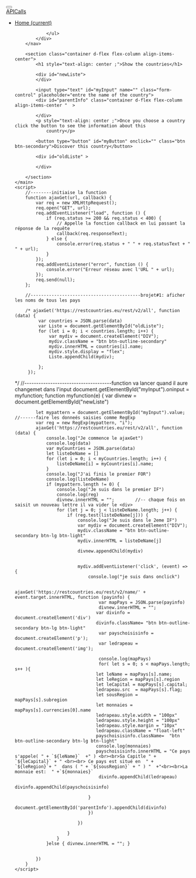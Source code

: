 
<html lang="en">

<head>
    <meta charset="UTF-8">
    <meta name="viewport" content="width=device-width, initial-scale=1.0">
    <link rel="stylesheet" href="mycss.css">
    <link rel="stylesheet" href="https://stackpath.bootstrapcdn.com/bootstrap/4.5.0/css/bootstrap.min.css"
        integrity="sha384-9aIt2nRpC12Uk9gS9baDl411NQApFmC26EwAOH8WgZl5MYYxFfc+NcPb1dKGj7Sk" crossorigin="anonymous">
    <title>API</title>
</head>

<body>
    <main id="mymain">
        <nav class="navbar navbar-expand-lg navbar-dark bg-dark">
            <button class="navbar-toggler" type="button" data-toggle="collapse" data-target="#navbarTogglerDemo01"
                aria-controls="navbarTogglerDemo01" aria-expanded="false" aria-label="Toggle navigation">
                <span class="navbar-toggler-icon"></span>
            </button>
            <div class="collapse navbar-collapse" id="navbarTogglerDemo01">
                <a class="navbar-brand" href="#">APICalls</a>
                <ul class="navbar-nav mr-auto mt-2 mt-lg-0">
                    <li class="nav-item active">
                        <a class="nav-link float-right my-2 my-lg-0" href="#">Home <span
                                class="sr-only">(current)</span></a>
                    </li>

                </ul>
            </div>
        </nav>

        <section class="container d-flex flex-column align-items-center">
            <h1 style="text-align: center ;">Show the countries</h1>

            <div id="newListe">
            </div>

            <input type="text" id="myInput" name="" class="form-control" placeholder="entre the name of the country">
            <div id="parentInfo" class="container d-flex flex-column align-items-center "  >

            </div>
            <p style="text-align: center ;">Once you choose a country click the button to see the information about this
                country</p>

            <button type="button" id="myButton" onclick="" class="btn btn-secondary">Discover this country</button>

            <div id="oldListe" >

            </div>

        </section>
    </main>
    <script>
        //--------initiaise la function
        function ajaxGet(url, callback) {
            var req = new XMLHttpRequest();
            req.open("GET", url);
            req.addEventListener("load", function () {
                if (req.status >= 200 && req.status < 400) {
                    // Appelle la fonction callback en lui passant la réponse de la requête
                    callback(req.responseText);
                } else {
                    console.error(req.status + " " + req.statusText + " " + url);
                }
            });
            req.addEventListener("error", function () {
                console.error("Erreur réseau avec l'URL " + url);
            });
            req.send(null);
        };

        //------------------------------------------brojet#1: aficher les noms de tous les pays 

        /* ajaxGet('https://restcountries.eu/rest/v2/all', function (data) {
             var countries = JSON.parse(data)
             var Liste = document.getElementById("oldListe");
             for (let i = 0; i < countries.length; i++) {
                 var mydiv = document.createElement("DIV");
                 mydiv.className = "btn btn-outline-secondary"
                 mydiv.innerHTML = countries[i].name;
                 mydiv.style.display = "flex";
                 Liste.appendChild(mydiv);
 
             };
         });
 
 */
        //-------------------------------------function va lancer quand il aure changemet dans l'input
        document.getElementById("myInput").oninput = myfunction;
        function myfunction(e) {
            var divnew = document.getElementById("newListe")

            let mypattern = document.getElementById("myInput").value; //------faire les donneés saisies comme RegExp
            var reg = new RegExp(mypattern, "i");
            ajaxGet('https://restcountries.eu/rest/v2/all', function (data) {
                console.log("Je commence le ajaxGet")
                console.log(data)
                var myCountries = JSON.parse(data)
                let listeDeName = []
                for (let i = 0; i < myCountries.length; i++) {
                    listeDeName[i] = myCountries[i].name;
                }
                console.log("J'ai finis le premier FOR")
                console.log(listeDeName)
                if (mypattern.length != 0) {
                    console.log("Je suis dans le premier IF")
                    console.log(reg)
                    divnew.innerHTML = "";        //-- chaque fois on saisit un nouveau lettre il va vider le <div>
                    for (let j = 0; j < listeDeName.length; j++) {
                        if (reg.test(listeDeName[j])) {
                            console.log("Je suis dans le 2eme IF")
                            var mydiv = document.createElement("DIV");
                            mydiv.className = "btn btn-outline-secondary btn-lg btn-light"
                            mydiv.innerHTML = listeDeName[j]

                            divnew.appendChild(mydiv)


                            mydiv.addEventListener('click', (event) => {
                                console.log("je suis dans onclick")
                                
                                ajaxGet('https://restcountries.eu/rest/v2/name/' + event.target.innerHTML, function (payinfo) {
                                    var mapPays = JSON.parse(payinfo)
                                    divnew.innerHTML = "";
                                   var divinfo = document.createElement('div')
                                   divinfo.className= "btn btn-outline-secondary btn-lg btn-light"
                                    var payschoisisinfo = document.createElement('p');
                                    var ledrapeau = document.createElement('img');
                                    
                                    console.log(mapPays)
                                    for( let s = 0; s < mapPays.length; s++ ){
                                   let leName = mapPays[s].name;
                                   let leRegion = mapPays[s].region
                                   let leCapital = mapPays[s].capital;
                                   ledrapeau.src  = mapPays[s].flag;
                                   let sousRegion = mapPays[s].subregion
                                   let monnaies = mapPays[s].currencies[0].name
                                   ledrapeau.style.width = "100px"
                                   ledrapeau.style.height = "100px"
                                   ledrapeau.style.margin = "10px"
                                   ledrapeau.className = "float-left"
                                   payschoisisinfo.className=  "btn btn-outline-secondary btn-lg btn-light"
                                   console.log(monnaies)
                                   payschoisisinfo.innerHTML = "Ce pays s'appele( " + `${leName}`  +" ) <br><br>Sa Capitle " + `${leCapital}` + " <br><br> Ce pays est situé en  " + `${leRegion}`+ "  dans ( " + `${sousRegion}` + " ) "  +"<br><br>La monnaie est:  " +`${monnaies}`                       
                                    divinfo.appendChild(ledrapeau)
                                    divinfo.appendChild(payschoisisinfo)
                                   
                                }
                                document.getElementById('parentInfo').appendChild(divinfo)
                                })

                            })

                        } 
                    }
                }else { divnew.innerHTML = ""; }


            })
        }
    </script>

</body>

</html>
